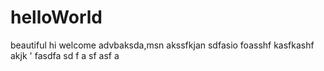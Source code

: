 # helloWorld
beautiful
hi welcome
advbaksda,msn akssfkjan sdfasio foasshf kasfkashf akjk
'
fasdfa sd
f a
sf
 asf
  a
  
